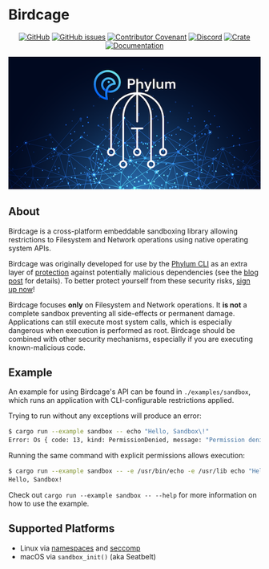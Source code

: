 # Birdcage

<div align="center">

[![GitHub](https://img.shields.io/github/license/phylum-dev/birdcage)][license]
[![GitHub issues](https://img.shields.io/github/issues/phylum-dev/birdcage)][issues]
[![Contributor Covenant](https://img.shields.io/badge/Contributor%20Covenant-2.1-4baaaa.svg)][CoC]
[![Discord](https://img.shields.io/discord/1070071012353376387?logo=discord)][discord_invite]
[![Crate](https://img.shields.io/crates/v/birdcage)](https://crates.io/crates/birdcage)
[![Documentation](https://docs.rs/birdcage/badge.svg)](https://docs.rs/birdcage)

[license]: https://github.com/phylum-dev/birdcage/blob/main/LICENSE
[issues]: https://github.com/phylum-dev/birdcage/issues
[CoC]: https://github.com/phylum-dev/birdcage/blob/main/CODE_OF_CONDUCT.md
[discord_invite]: https://discord.gg/Fe6pr5eW6p

[![Birdcage logo](./assets/Birdcage.png)][protection]

</div>

## About

Birdcage is a cross-platform embeddable sandboxing library allowing restrictions
to Filesystem and Network operations using native operating system APIs.

Birdcage was originally developed for use by the [Phylum CLI] as an extra layer
of [protection] against potentially malicious dependencies (see the [blog post]
for details). To better protect yourself from these security risks, [sign up
now]!

[phylum cli]: https://github.com/phylum-dev/cli
[protection]: https://www.phylum.io/defend-developers
[blog post]: https://blog.phylum.io/sandboxing-package-installations-arms-developers-with-defense-against-open-source-attacks-and-unintended-consequences/
[sign up now]: https://www.phylum.io/

Birdcage focuses **only** on Filesystem and Network operations. It **is not** a
complete sandbox preventing all side-effects or permanent damage. Applications
can still execute most system calls, which is especially dangerous when
execution is performed as root. Birdcage should be combined with other security
mechanisms, especially if you are executing known-malicious code.

## Example

An example for using Birdcage's API can be found in `./examples/sandbox`, which
runs an application with CLI-configurable restrictions applied.

Trying to run without any exceptions will produce an error:

```bash
$ cargo run --example sandbox -- echo "Hello, Sandbox\!"
Error: Os { code: 13, kind: PermissionDenied, message: "Permission denied" }
```

Running the same command with explicit permissions allows execution:

```bash
$ cargo run --example sandbox -- -e /usr/bin/echo -e /usr/lib echo "Hello, Sandbox\!"
Hello, Sandbox!
```

Check out `cargo run --example sandbox -- --help` for more information on how to
use the example.

## Supported Platforms

 - Linux via [namespaces] and [seccomp]
 - macOS via `sandbox_init()` (aka Seatbelt)

[namespaces]: https://man7.org/linux/man-pages/man7/namespaces.7.html
[seccomp]: https://man7.org/linux/man-pages/man2/seccomp.2.html
